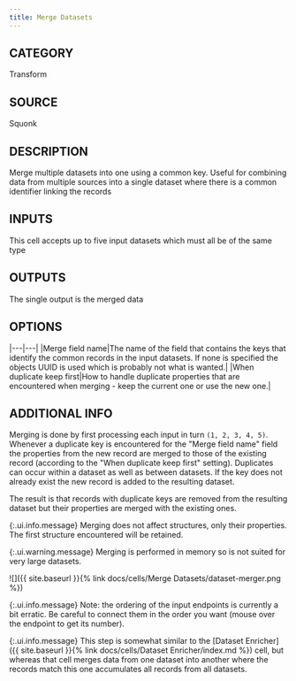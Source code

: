```yaml
---
title: Merge Datasets
---
```


## CATEGORY
Transform

## SOURCE
Squonk

## DESCRIPTION
Merge multiple datasets into one using a common key. Useful for combining data from multiple sources into a single dataset where there is a common identifier linking the records


## INPUTS
This cell accepts up to five input datasets which must all be of the same type

## OUTPUTS
The single output is the merged data

## OPTIONS

|---|---|
|Merge field name|The name of the field that contains the keys that identify the common records in the input datasets. If none is specified the objects UUID is used which is probably not what is wanted.|
|When duplicate keep first|How to handle duplicate properties that are encountered when merging - keep the current one or use the new one.|

## ADDITIONAL INFO
Merging is done by first processing each input in turn `(1, 2, 3, 4, 5)`. Whenever a duplicate key is encountered for the "Merge field name" field the properties from the new record are merged to those of the existing record (according to the "When duplicate keep first" setting). Duplicates can occur within a dataset as well as between datasets. If the key does not already exist the new record is added to the resulting dataset.

The result is that records with duplicate keys are removed from the resulting dataset but their properties are merged with the existing ones.

{:.ui.info.message}
Merging does not affect structures, only their properties. The first structure encountered will be retained.

{:.ui.warning.message}
Merging is performed in memory so is not suited for very large datasets.

![]({{ site.baseurl }}{% link docs/cells/Merge Datasets/dataset-merger.png %})

{:.ui.info.message}
Note: the ordering of the input endpoints is currently a bit erratic. Be careful to connect them in the order you want (mouse over the endpoint to get its number).

{:.ui.info.message}
This step is somewhat similar to the [Dataset Enricher]({{ site.baseurl }}{% link docs/cells/Dataset Enricher/index.md %}) cell, but whereas that cell merges data from one dataset into another where the records match this one accumulates all records from all datasets.
